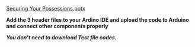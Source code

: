 
[Securing Your Possessions.pptx](https://github.com/prottoy-bhattacharyya/password-locker-system-with-arduino/files/15409087/Securing.Your.Possessions.pptx)


**Add the 3 header files to your Ardino IDE and upload the code to Arduino and connect other components properly**

***You don't need to download Test file codes.***
